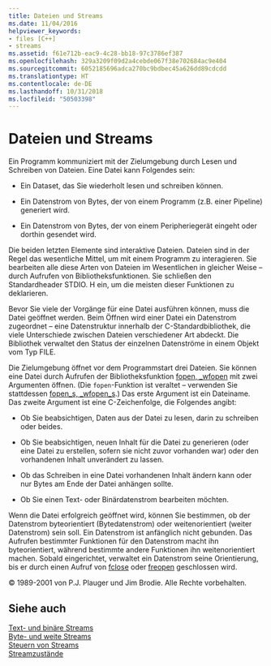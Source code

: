 ```yaml
---
title: Dateien und Streams
ms.date: 11/04/2016
helpviewer_keywords:
- files [C++]
- streams
ms.assetid: f61e712b-eac9-4c28-bb18-97c3786ef387
ms.openlocfilehash: 329a3209f09d2a4cebde067f38e702684ac9e404
ms.sourcegitcommit: 6052185696adca270bc9bdbec45a626dd89cdcdd
ms.translationtype: HT
ms.contentlocale: de-DE
ms.lasthandoff: 10/31/2018
ms.locfileid: "50503398"
---
```

# <a name="files-and-streams"></a>Dateien und Streams

Ein Programm kommuniziert mit der Zielumgebung durch Lesen und Schreiben von Dateien. Eine Datei kann Folgendes sein:

- Ein Dataset, das Sie wiederholt lesen und schreiben können.

- Ein Datenstrom von Bytes, der von einem Programm (z.B. einer Pipeline) generiert wird.

- Ein Datenstrom von Bytes, der von einem Peripheriegerät eingeht oder dorthin gesendet wird.

Die beiden letzten Elemente sind interaktive Dateien. Dateien sind in der Regel das wesentliche Mittel, um mit einem Programm zu interagieren. Sie bearbeiten alle diese Arten von Dateien im Wesentlichen in gleicher Weise – durch Aufrufen von Bibliotheksfunktionen. Sie schließen den Standardheader STDIO. H ein, um die meisten dieser Funktionen zu deklarieren.

Bevor Sie viele der Vorgänge für eine Datei ausführen können, muss die Datei geöffnet werden. Beim Öffnen wird einer Datei ein Datenstrom zugeordnet – eine Datenstruktur innerhalb der C-Standardbibliothek, die viele Unterschiede zwischen Dateien verschiedener Art abdeckt. Die Bibliothek verwaltet den Status der einzelnen Datenströme in einem Objekt vom Typ FILE.

Die Zielumgebung öffnet vor dem Programmstart drei Dateien. Sie können eine Datei durch Aufrufen der Bibliotheksfunktion [fopen, _wfopen](../c-runtime-library/reference/fopen-wfopen.md) mit zwei Argumenten öffnen. (Die `fopen`-Funktion ist veraltet – verwenden Sie stattdessen [fopen_s, _wfopen_s](../c-runtime-library/reference/fopen-s-wfopen-s.md).) Das erste Argument ist ein Dateiname. Das zweite Argument ist eine C-Zeichenfolge, die Folgendes angibt:

- Ob Sie beabsichtigen, Daten aus der Datei zu lesen, darin zu schreiben oder beides.

- Ob Sie beabsichtigen, neuen Inhalt für die Datei zu generieren (oder eine Datei zu erstellen, sofern sie nicht zuvor vorhanden war) oder den vorhandenen Inhalt unverändert zu lassen.

- Ob das Schreiben in eine Datei vorhandenen Inhalt ändern kann oder nur Bytes am Ende der Datei anhängen sollte.

- Ob Sie einen Text- oder Binärdatenstrom bearbeiten möchten.

Wenn die Datei erfolgreich geöffnet wird, können Sie bestimmen, ob der Datenstrom byteorientiert (Bytedatenstrom) oder weitenorientiert (weiter Datenstrom) sein soll. Ein Datenstrom ist anfänglich nicht gebunden. Das Aufrufen bestimmter Funktionen für den Datenstrom macht ihn byteorientiert, während bestimmte andere Funktionen ihn weitenorientiert machen. Sobald eingerichtet, verwaltet ein Datenstrom seine Orientierung, bis er durch einen Aufruf von [fclose](../c-runtime-library/reference/fclose-fcloseall.md) oder [freopen](../c-runtime-library/reference/freopen-wfreopen.md) geschlossen wird.

© 1989-2001 von P.J. Plauger und Jim Brodie. Alle Rechte vorbehalten.

## <a name="see-also"></a>Siehe auch

[Text- und binäre Streams](../c-runtime-library/text-and-binary-streams.md)<br/>
[Byte- und weite Streams](../c-runtime-library/byte-and-wide-streams.md)<br/>
[Steuern von Streams](../c-runtime-library/controlling-streams.md)<br/>
[Streamzustände](../c-runtime-library/stream-states.md)